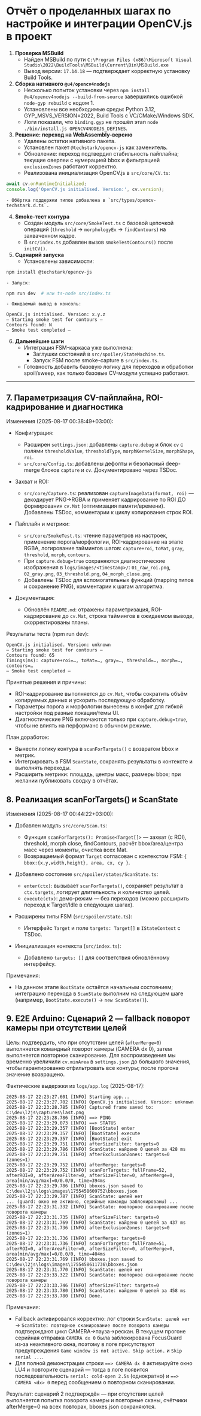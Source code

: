 # Отчёт о проделанных шагах по настройке и интеграции OpenCV.js в проект

1. **Проверка MSBuild**
    - Найден MSBuild по пути
`C:\Program Files (x86)\Microsoft Visual Studio\2022\BuildTools\MSBuild\Current\Bin\MSBuild.exe`
    - Вывод версии: `17.14.18` — подтверждает корректную установку Build Tools.
2. **Сборка нативного `@u4/opencv4nodejs`**
    - Несколько попыток установки через `npm install @u4/opencv4nodejs --build-from-source` завершились ошибкой `node-gyp rebuild` с кодом 1.
    - Установлены все необходимые среды: Python 3.12, GYP_MSVS_VERSION=2022, Build Tools с VC/CMake/Windows SDK.
    - Логи показали, что `binding.gyp` не прошёл этап `node ./bin/install.js OPENCV4NODEJS_DEFINES`.
3. **Решение: переход на WebAssembly-версию**
    - Удалены остатки нативного пакета.
    - Установлен пакет `@techstark/opencv-js` как заменитель.
    - Обновление: переход подтвердил стабильность пайплайна; текущие оверлеи с нумерацией bbox и фильтрацией `exclusionZones` работают корректно.
    - Реализована инициализация OpenCV.js в `src/core/CV.ts`:

```ts
await cv.onRuntimeInitialized;
console.log('OpenCV.js initialised. Version:', cv.version);
```

    - Обёртка поддержки типов добавлена в `src/types/opencv-techstark.d.ts`.
4. **Smoke-тест контура**
    - Создан модуль `src/core/SmokeTest.ts` с базовой цепочкой операций (`threshold` → `morphologyEx` → `findContours`) на захваченном кадре.
    - В `src/index.ts` добавлен вызов `smokeTestContours()` после `initCV()`.
5. **Сценарий запуска**
    - Установлены зависимости:

```bash
npm install @techstark/opencv-js
```

    - Запуск:

```bash
npm run dev  # или ts-node src/index.ts
```

    - Ожидаемый вывод в консоль:

```
OpenCV.js initialised. Version: x.y.z
— Starting smoke test for contours —
Contours found: N
— Smoke test completed —
```

6. **Дальнейшие шаги**
    - Интеграция FSM-каркаса уже выполнена:
        - Заглушки состояний в `src/spoiler/StateMachine.ts`.
        - Запуск FSM после smoke-capture в `src/index.ts`.
    - Готовность добавить базовую логику для переходов и обработки spoil/sweep, как только базовые CV-модули успешно работают.


---

## 7. Параметризация CV-пайплайна, ROI-кадрирование и диагностика

Изменения (2025-08-17 00:38:49+03:00):

- Конфигурация:
  - Расширен `settings.json`: добавлены `capture.debug` и блок `cv` с полями `thresholdValue`, `thresholdType`, `morphKernelSize`, `morphShape`, `roi`.
  - `src/core/Config.ts`: добавлены дефолты и безопасный deep-merge блоков `capture` и `cv`. Документировано через TSDoc.

- Захват и ROI:
  - `src/core/Capture.ts`: реализован `captureImageData(format, roi)` — декодирует PNG→RGBA и применяет кадрирование по ROI ДО формирования `cv.Mat` (оптимизация памяти/времени). Добавлены TSDoc, комментарии к циклу копирования строк ROI.

- Пайплайн и метрики:
  - `src/core/SmokeTest.ts`: чтение параметров из настроек, применение порога/морфологии, ROI-кадрирование на этапе RGBA, логирование таймингов шагов: `capture+roi`, `toMat`, `gray`, `threshold`, `morph`, `contours`.
  - При `capture.debug=true` сохраняются диагностические изображения в `logs/images/<timestamp>/`: `01_raw_roi.png`, `02_gray.png`, `03_threshold.png`, `04_morph_close.png`.
  - Добавлены TSDoc для вспомогательных функций (mapping типов и сохранение PNG), комментарии к шагам алгоритма.

- Документация:
  - Обновлён `README.md`: отражены параметризация, ROI-кадрирование до `cv.Mat`, строка таймингов в ожидаемом выводе, скорректированы планы.

Результаты теста (npm run dev):

```
OpenCV.js initialised. Version: unknown
— Starting smoke test for contours —
Contours found: 65
Timings(ms): capture+roi=…, toMat=…, gray=…, threshold=…, morph=…, contours=…
— Smoke test completed —
```

Принятые решения и причины:
- ROI-кадрирование выполняется до `cv.Mat`, чтобы сократить объём копируемых данных и ускорить последующую обработку.
- Параметры порога и морфологии вынесены в конфиг для гибкой настройки под разные локации/темы UI.
- Диагностические PNG включаются только при `capture.debug=true`, чтобы не влиять на перформанс в обычном режиме.

План доработок:
- Вынести логику контура в `scanForTargets()` с возвратом bbox и метрик.
- Интегрировать в FSM `ScanState`, сохранять результаты в контексте и выполнять переходы.
- Расширить метрики: площадь, центры масс, размеры bbox; при желании публиковать сводку в отчётах.

## 8. Реализация scanForTargets() и ScanState

Изменения (2025-08-17 00:44:22+03:00):

- Добавлен модуль `src/core/Scan.ts`:
  - Функция `scanForTargets(): Promise<Target[]>` — захват (с ROI), threshold, morph close, findContours, расчёт bbox/area/центра масс через моменты, очистка всех Mat.
  - Возвращаемый формат `Target` согласован с контекстом FSM: `{ bbox:{x,y,width,height}, area, cx, cy }`.

- Добавлено состояние `src/spoiler/states/ScanState.ts`:
  - `enter(ctx)`: вызывает `scanForTargets()`, сохраняет результат в `ctx.targets`, логирует длительность и количество целей.
  - `execute(ctx)`: демо-режим — без переходов (можно расширить переход к Target/Idle в следующих шагах).

- Расширены типы FSM (`src/spoiler/State.ts`):
  - Интерфейс `Target` и поле `targets: Target[]` в `IStateContext` с TSDoc.

- Инициализация контекста (`src/index.ts`):
  - Добавлено `targets: []` для соответствия обновлённому интерфейсу.

Примечания:
- На данном этапе `BootState` остаётся начальным состоянием; интеграцию перехода в `ScanState` выполним на следующем шаге (например, `BootState.execute()` → `new ScanState()`).


## 9. E2E Arduino: Сценарий 2 — fallback поворот камеры при отсутствии целей

Цель: подтвердить, что при отсутствии целей (`afterMerge=0`) выполняется командный поворот камеры (CAMERA dx 0), затем выполняется повторное сканирование. Для воспроизведения мы временно увеличили `cv.minArea` в `settings.json` до большого значения, чтобы гарантированно отфильтровать все контуры; после прогона значение возвращено.

Фактические выдержки из `logs/app.log` (2025-08-17):

```
2025-08-17 22:23:27.601 [INFO] Starting app...
2025-08-17 22:23:27.702 [INFO] OpenCV.js initialised. Version: unknown
2025-08-17 22:23:28.785 [INFO] Captured frame saved to: C:\dev\l2js\captures\last.png
2025-08-17 22:23:28.786 [INFO] ==> PING
2025-08-17 22:23:29.073 [INFO] ==> STATUS
2025-08-17 22:23:29.357 [INFO] [BootState] enter
2025-08-17 22:23:29.357 [INFO] [BootState] execute
2025-08-17 22:23:29.357 [INFO] [BootState] exit
2025-08-17 22:23:29.751 [INFO] afterSizeFilter: targets=0
2025-08-17 22:23:29.786 [INFO] ScanState: найдено 0 целей за 428 ms
2025-08-17 22:23:29.751 [INFO] afterExclusionZones: targets=0 (zones=1)
2025-08-17 22:23:29.752 [INFO] afterMerge: targets=0
2025-08-17 22:23:29.752 [INFO] scanForTargets: fullFrame=52, afterROI=0, afterAreaFilter=0, afterSizeFilter=0, afterMerge=0, area[min/avg/max]=0/0.0/0, time=394ms
2025-08-17 22:23:29.786 [INFO] bboxes.json saved to C:\dev\l2js\logs\images\1755458609752\bboxes.json
2025-08-17 22:23:29.787 [INFO] ScanState: целей нет
... (guard: окно не активно, серийные команды заблокированы) ...
2025-08-17 22:23:31.332 [INFO] ScanState: повторное сканирование после поворота камеры
2025-08-17 22:23:31.735 [INFO] afterSizeFilter: targets=0
2025-08-17 22:23:31.769 [INFO] ScanState: найдено 0 целей за 437 ms
2025-08-17 22:23:31.736 [INFO] afterExclusionZones: targets=0 (zones=1)
2025-08-17 22:23:31.736 [INFO] afterMerge: targets=0
2025-08-17 22:23:31.736 [INFO] scanForTargets: fullFrame=51, afterROI=0, afterAreaFilter=0, afterSizeFilter=0, afterMerge=0, area[min/avg/max]=0/0.0/0, time=404ms
2025-08-17 22:23:31.769 [INFO] bboxes.json saved to C:\dev\l2js\logs\images\1755458611736\bboxes.json
2025-08-17 22:23:31.770 [INFO] ScanState: целей нет
2025-08-17 22:23:33.322 [INFO] ScanState: повторное сканирование после поворота камеры
2025-08-17 22:23:33.746 [INFO] afterSizeFilter: targets=0
2025-08-17 22:23:33.780 [INFO] ScanState: найдено 0 целей за 458 ms
2025-08-17 22:23:33.780 [INFO] Done.
```

Примечания:
- Fallback активировался корректно: лог строки `ScanState: целей нет` → `ScanState: повторное сканирование после поворота камеры` подтверждают цикл CAMERA→пауза→рескан. В текущем прогоне серийная отправка `CAMERA dx 0` была заблокирована FocusGuard из‑за неактивного окна, поэтому в логе присутствуют предупреждения `Game window is not active. Skip action.` и `Skip serial ...`.
- Для полной демонстрации строки `==> CAMERA dx 0` активируйте окно LU4 и повторите сценарий — тогда в логе появится последовательность `serial: cold-open 2.5s` (однократно) и `==> CAMERA <dx> 0` перед сообщением о повторном сканировании.

Результат: сценарий 2 подтверждён — при отсутствии целей выполняется попытка поворота камеры и повторные сканы, счётчики afterMerge=0 на всех повторах, bboxes.json сохраняются.
